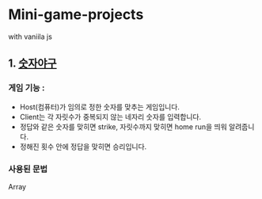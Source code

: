 # Mini-game-projects
with vaniila js


## 1. [숫자야구](https://github.com/youjinDev/Mini-game-project/tree/main/1.%20%EC%88%AB%EC%9E%90%EC%95%BC%EA%B5%AC)
### 게임 기능 :
- Host(컴퓨터)가 임의로 정한 숫자를 맞추는 게임입니다.
- Client는 각 자릿수가 중복되지 않는 네자리 숫자를 입력합니다.
- 정답와 같은 숫자를 맞히면 strike, 자릿수까지 맞히면 home run을 띄워 알려줍니다.
- 정해진 횟수 안에 정답을 맞히면 승리입니다.

### 사용된 문법
Array
